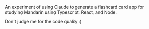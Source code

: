 An experiment of using Claude to generate a flashcard card app for studying Mandarin using Typescript, React, and Node. 

Don't judge me for the code quality :) 
